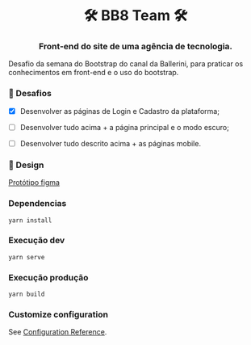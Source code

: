 <h1 align="center"> 🛠 BB8 Team 🛠</h1>

<h3 align="center">Front-end do site de uma agência de tecnologia.</h3>

<p> Desafio da semana do Bootstrap do canal da Ballerini, para praticar os conhecimentos em front-end e o uso do bootstrap.</p>


<h3> 🎯 Desafios</h3>

- [x]  Desenvolver as páginas de Login e Cadastro da plataforma;
- [ ]  Desenvolver tudo acima + a página principal e o modo escuro;
- [ ]  Desenvolver tudo descrito acima + as páginas mobile.


<h3> 🎨 Design</h3>

<a href="https://www.figma.com/file/87P2bmC0xNGOaRWqvMFeR3/BB8-Team-UI-Copy/duplicate ">Protótipo figma</a>


<h3> Dependencias </h3>

```
yarn install
```


<h3> Execução dev</h3>

```
yarn serve
```

<h3> Execução produção</h3>

```
yarn build
```

<!-- ### Lints and fixes files
```
yarn lint
``` -->

### Customize configuration
See [Configuration Reference](https://cli.vuejs.org/config/).
